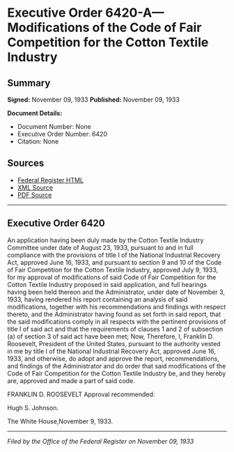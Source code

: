 # Executive Order 6420-A—Modifications of the Code of Fair Competition for the Cotton Textile Industry

## Summary

**Signed:** November 09, 1933
**Published:** November 09, 1933

**Document Details:**
- Document Number: None
- Executive Order Number: 6420
- Citation: None

## Sources
- [Federal Register HTML](https://www.presidency.ucsb.edu/documents/executive-order-6420-modifications-the-code-fair-competition-for-the-cotton-textile)
- [XML Source](None)
- [PDF Source](None)

---

## Executive Order 6420

An application having been duly made by the Cotton Textile Industry Committee under date of August 23, 1933, pursuant to and in full compliance with the provisions of title I of the National Industrial Recovery Act, approved June 16, 1933, and pursuant to section 9 and 10 of the Code of Fair Competition for the Cotton Textile Industry, approved July 9, 1933, for my approval of modifications of said Code of Fair Competition for the Cotton Textile Industry proposed in said application, and full hearings having been held thereon and the Administrator, under date of November 3, 1933, having rendered his report containing an analysis of said modifications, together with his recommendations and findings with respect thereto, and the Administrator having found as set forth in said report, that the said modifications comply in all respects with the pertinent provisions of title I of said act and that the requirements of clauses 1 and 2 of subsection (a) of section 3 of said act have been met;
Now, Therefore, I, Franklin D. Roosevelt, President of the United States, pursuant to the authority vested in me by title I of the National Industrial Recovery Act, approved June 16, 1933, and otherwise, do adopt and approve the report, recommendations, and findings of the Administrator and do order that said modifications of the Code of Fair Competition for the Cotton Textile Industry be, and they hereby are, approved and made a part of said code.

FRANKLIN D. ROOSEVELT
Approval recommended:     

Hugh S. Johnson.

The White House,November 9, 1933.

---

*Filed by the Office of the Federal Register on November 09, 1933*
